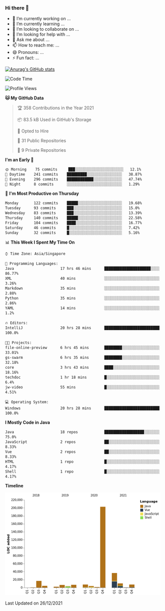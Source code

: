### Hi there 👋

- 🔭 I’m currently working on ...
- 🌱 I’m currently learning ...
- 👯 I’m looking to collaborate on ...
- 🤔 I’m looking for help with ...
- 💬 Ask me about ...
- 📫 How to reach me: ...
- 😄 Pronouns: ...
- ⚡ Fun fact: ...

[![Anurag's GitHub stats](https://github-readme-stats.vercel.app/api?username=xiumu2017&show_icons=true&theme=radical)](https://github.com/anuraghazra/github-readme-stats)

<!--
**xiumu2017/xiumu2017** is a ✨ _special_ ✨ repository because its `README.md` (this file) appears on your GitHub profile.

Here are some ideas to get you started:

- 🔭 I’m currently working on ...
- 🌱 I’m currently learning ...
- 👯 I’m looking to collaborate on ...
- 🤔 I’m looking for help with ...
- 💬 Ask me about ...
- 📫 How to reach me: ...
- 😄 Pronouns: ...
- ⚡ Fun fact: ...
-->

<!--START_SECTION:waka-->
![Code Time](http://img.shields.io/badge/Code%20Time-167%20hrs%2055%20mins-blue)

![Profile Views](http://img.shields.io/badge/Profile%20Views-0-blue)

**🐱 My GitHub Data** 

> 🏆 358 Contributions in the Year 2021
 > 
> 📦 83.5 kB Used in GitHub's Storage 
 > 
> 💼 Opted to Hire
 > 
> 📜 31 Public Repositories 
 > 
> 🔑 9 Private Repositories  
 > 
**I'm an Early 🐤** 

```text
🌞 Morning    75 commits     ███░░░░░░░░░░░░░░░░░░░░░░   12.1% 
🌆 Daytime    241 commits    █████████░░░░░░░░░░░░░░░░   38.87% 
🌃 Evening    296 commits    ████████████░░░░░░░░░░░░░   47.74% 
🌙 Night      8 commits      ░░░░░░░░░░░░░░░░░░░░░░░░░   1.29%

```
📅 **I'm Most Productive on Thursday** 

```text
Monday       122 commits    █████░░░░░░░░░░░░░░░░░░░░   19.68% 
Tuesday      93 commits     ███░░░░░░░░░░░░░░░░░░░░░░   15.0% 
Wednesday    83 commits     ███░░░░░░░░░░░░░░░░░░░░░░   13.39% 
Thursday     140 commits    █████░░░░░░░░░░░░░░░░░░░░   22.58% 
Friday       104 commits    ████░░░░░░░░░░░░░░░░░░░░░   16.77% 
Saturday     46 commits     █░░░░░░░░░░░░░░░░░░░░░░░░   7.42% 
Sunday       32 commits     █░░░░░░░░░░░░░░░░░░░░░░░░   5.16%

```


📊 **This Week I Spent My Time On** 

```text
⌚︎ Time Zone: Asia/Singapore

💬 Programming Languages: 
Java                     17 hrs 46 mins      █████████████████████░░░░   86.77% 
XML                      40 mins             ░░░░░░░░░░░░░░░░░░░░░░░░░   3.26% 
Markdown                 35 mins             ░░░░░░░░░░░░░░░░░░░░░░░░░   2.88% 
Python                   35 mins             ░░░░░░░░░░░░░░░░░░░░░░░░░   2.86% 
YAML                     14 mins             ░░░░░░░░░░░░░░░░░░░░░░░░░   1.2%

🔥 Editors: 
IntelliJ                 20 hrs 28 mins      █████████████████████████   100.0%

🐱‍💻 Projects: 
file-online-preview      6 hrs 45 mins       ████████░░░░░░░░░░░░░░░░░   33.01% 
gs-swarm                 6 hrs 35 mins       ████████░░░░░░░░░░░░░░░░░   32.18% 
core                     3 hrs 43 mins       ████░░░░░░░░░░░░░░░░░░░░░   18.16% 
techdoc                  1 hr 18 mins        █░░░░░░░░░░░░░░░░░░░░░░░░   6.4% 
jw-video                 55 mins             █░░░░░░░░░░░░░░░░░░░░░░░░   4.51%

💻 Operating System: 
Windows                  20 hrs 28 mins      █████████████████████████   100.0%

```

**I Mostly Code in Java** 

```text
Java                     18 repos            ██████████████████░░░░░░░   75.0% 
JavaScript               2 repos             ██░░░░░░░░░░░░░░░░░░░░░░░   8.33% 
Vue                      2 repos             ██░░░░░░░░░░░░░░░░░░░░░░░   8.33% 
HTML                     1 repo              █░░░░░░░░░░░░░░░░░░░░░░░░   4.17% 
Shell                    1 repo              █░░░░░░░░░░░░░░░░░░░░░░░░   4.17%

```


**Timeline**

![Chart not found](https://raw.githubusercontent.com/xiumu2017/xiumu2017/main/charts/bar_graph.png) 


 Last Updated on 26/12/2021
<!--END_SECTION:waka-->
